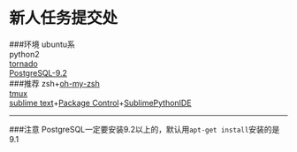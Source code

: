 新人任务提交处
========
###环境
ubuntu系  
python2  
[tornado](https://github.com/facebook/tornado)  
[PostgreSQL-9.2](http://www.postgresql.org/)  
###推荐
zsh+[oh-my-zsh](https://github.com/robbyrussell/oh-my-zsh)  
[tmux](https://github.com/ThomasAdam/tmux)     
[sublime text](http://www.sublimetext.com/)+[Package Control](https://sublime.wbond.net/installation)+[SublimePythonIDE](https://github.com/JulianEberius/SublimePythonIDE)  

------
###注意
PostgreSQL一定要安装9.2以上的，默认用`apt-get install`安装的是9.1
